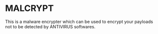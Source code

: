 # MALCRYPT
This is a malware encrypter which can be used to encrypt your payloads not to be detected by ANTIVIRUS softwares.
